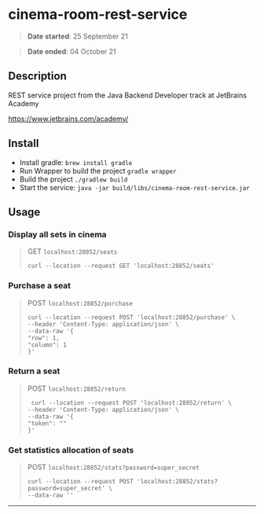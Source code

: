 # cinema-room-rest-service
> **Date started**: 25 September 21

> **Date ended**: 04 October 21

## Description
REST service project from the Java Backend Developer track at JetBrains Academy

https://www.jetbrains.com/academy/

## Install
* Install gradle: `brew install gradle`
* Run Wrapper to build the project `gradle wrapper`
* Build the project `./gradlew build`
* Start the service: `java -jar build/libs/cinema-room-rest-service.jar`

## Usage

### Display all sets in cinema

> GET `localhost:28852/seats`
> 
> `curl --location --request GET 'localhost:28852/seats'`

### Purchase a seat

> POST `localhost:28852/purchase`
> 
> ```
> curl --location --request POST 'localhost:28852/purchase' \
> --header 'Content-Type: application/json' \
> --data-raw '{
> "row": 1,
> "column": 1
> }'
> ```

### Return a seat

> POST `localhost:28852/return`
> 
> ```
>  curl --location --request POST 'localhost:28852/return' \
> --header 'Content-Type: application/json' \
> --data-raw '{
> "token": ""
> }'
> ```

### Get statistics allocation of seats

> POST `localhost:28852/stats?password=super_secret`
> 
> ```
> curl --location --request POST 'localhost:28852/stats?password=super_secret' \
> --data-raw ''
> ```
---
